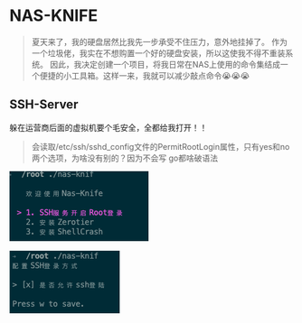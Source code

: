 # NAS-KNIFE

> 夏天来了，我的硬盘居然比我先一步承受不住压力，意外地挂掉了。
> 作为一个垃圾佬，我实在不想购置一个好的硬盘安装，所以这使我不得不重装系统。
> 因此，我决定创建一个项目，将我日常在NAS上使用的命令集结成一个便捷的小工具箱。这样一来，我就可以减少敲点命令😭😭😭

## SSH-Server

躲在运营商后面的虚拟机要个毛安全，全都给我打开！！

> 会读取/etc/ssh/sshd_config文件的PermitRootLogin属性，只有yes和no两个选项，为啥没有别的？因为不会写 go都啥破语法

![doc](doc/ssh-server.png)

![doc](doc/ssh-server-check.png)
